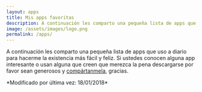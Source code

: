 ```yaml
---
layout: apps
title: Mis apps favoritas
description: A continuación les comparto una pequeña lista de apps que uso a diario para hacerme la existencia más fácil y feliz. Si ustedes conocen alguna app interesante o usan alguna que creen que merezca la pena descargarse por favor sean generosos y compártanmela. Gracias de antemano.
image: /assets/images/logo.png
permalink: /apps/
---
```


A continuación les comparto una pequeña lista de apps que uso a diario para hacerme la existencia más fácil y feliz. Si ustedes conocen alguna app interesante o usan alguna que creen que merezca la pena descargarse por favor sean generosos y [compártanmela][1], gracias.

<p class="text-center">*Modificado por última vez: 18/01/2018*</p>

[1]: /contacto/